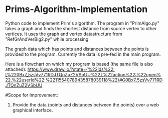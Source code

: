 # Prims-Algorithm-Implementation
Python code to implement Prim's algorithm. 
The program in "PrimAlgo.py" takes a graph and finds the shortest distance from source vertex to other vertices. 
It uses the graph and vertex datastructure from "RefGrAndVerBig2.py" while processing

The graph data which has points and distances between the points is provided to the program. 
Currently the data is pre-fed in the main program.

Here is a flowchart on which my program is based (the same file is also attached): 
https://www.draw.io/?state={%22ids%22:[%220Bx7_5zsVv771RDJTQnZuZ2VSbUU%22],%22action%22:%22open%22,%22userId%22:%22115540789435878039118%22}#G0Bx7_5zsVv771RDJTQnZuZ2VSbUU

#Scope for Improvement:
1. Provide the data (points and distances between the points) over a web graphical interface.
